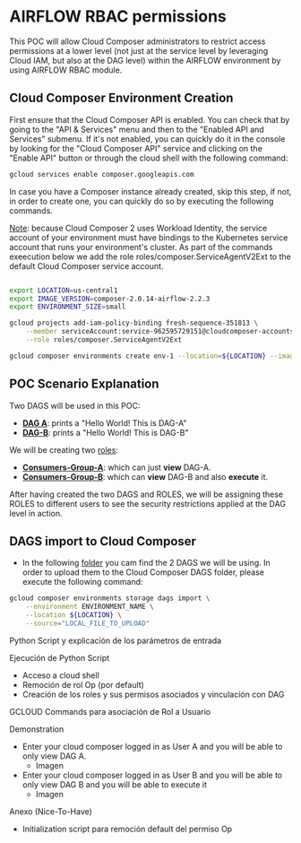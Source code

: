 # AIRFLOW RBAC permissions
This POC will allow Cloud Composer administrators to restrict access permissions at a lower level (not just at the service level by leveraging Cloud IAM, but also at the DAG level) within the AIRFLOW environment by using AIRFLOW RBAC module.

## Cloud Composer Environment Creation
First ensure that the Cloud Composer API is enabled. You can check that by going to the "API & Services" menu and then to the "Enabled API and Services" submenu. If it's not enabled, you can quickly do it in the console by looking for the "Cloud Composer API" service and clicking on the "Enable API" button or through the cloud shell with the following command:

```bash
gcloud services enable composer.googleapis.com
```

In case you have a Composer instance already created, skip this step, if not, in order to create one, you can quickly do so by executing the following commands.

<u>Note</u>: because Cloud Composer 2 uses Workload Identity, the service account of your environment must have bindings to the Kubernetes service account that runs your environment's cluster. As part of the commands exeecution below we add the role roles/composer.ServiceAgentV2Ext to the default Cloud Composer service account.

```bash

export LOCATION=us-central1
export IMAGE_VERSION=composer-2.0.14-airflow-2.2.3
export ENVIRONMENT_SIZE=small

gcloud projects add-iam-policy-binding fresh-sequence-351813 \
    --member serviceAccount:service-962595729151@cloudcomposer-accounts.iam.gserviceaccount.com \
    --role roles/composer.ServiceAgentV2Ext

gcloud composer environments create env-1 --location=${LOCATION} --image-version=${IMAGE_VERSION} --environment-size=${ENVIRONMENT_SIZE}
```

## POC Scenario Explanation

Two DAGS will be used in this POC:
- <b><u>DAG A</u></b>: prints a "Hello World! This is DAG-A"
- <b><u>DAG-B</u></b>: prints a "Hello World! This is DAG-B"

We will be creating two <u>roles</u>:
- <b><u>Consumers-Group-A</u></b>: which can just <b>view</b> DAG-A.
- <b><u>Consumers-Group-B</u></b>: which can <b>view</b> DAG-B and also <b>execute</b> it.

After having created the two DAGS and ROLES, we will be assigning these ROLES to different users to see the security restrictions applied at the DAG level in action.

## DAGS import to Cloud Composer
- In the following [folder](https://url) you cam find the 2 DAGS we will be using. In order to upload them to the Cloud Composer DAGS folder, please execute the following command:

```bash
gcloud composer environments storage dags import \
    --environment ENVIRONMENT_NAME \
    --location ${LOCATION} \
    --source="LOCAL_FILE_TO_UPLOAD"
```

Python Script y explicación de los parámetros de entrada

Ejecución de Python Script
- Acceso a cloud shell
- Remoción de rol Op (por default)
- Creación de los roles y sus permisos asociados y vinculación con DAG

GCLOUD Commands para asociación de Rol a Usuario

Demonstration
- Enter your cloud composer logged in as User A and you will be able to only view DAG A.
    - Imagen
- Enter your cloud composer logged in as User B and you will be able to only view DAG B and you will be able to execute it
    - Imagen

Anexo (Nice-To-Have)
- Initialization script para remoción default del permiso Op